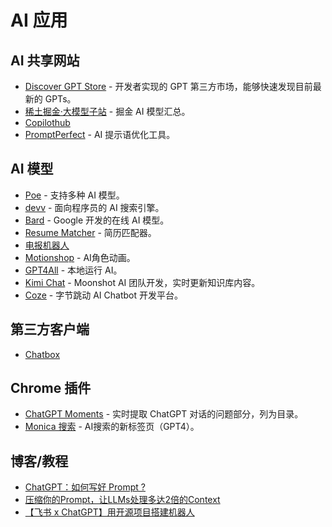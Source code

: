 # AI 应用

## AI 共享网站

- [Discover GPT Store](https://www.gptshunter.com/) - 开发者实现的 GPT 第三方市场，能够快速发现目前最新的 GPTs。
- [稀土掘金·大模型子站](https://llm.juejin.cn/) - 掘金 AI 模型汇总。
- [Copilothub](https://app.copilothub.ai/copilots)
- [PromptPerfect](https://promptperfect.jina.ai/) - AI 提示语优化工具。

## AI 模型

- [Poe](https://poe.com/) - 支持多种 AI 模型。
- [devv](https://devv.ai/zh) - 面向程序员的 AI 搜索引擎。
- [Bard](https://bard.google.com/chat) - Google 开发的在线 AI 模型。
- [Resume Matcher](https://github.com/srbhr/Resume-Matcher/) - 简历匹配器。
- [电报机器人](https://t.me/MishkaAI_bot)
- [Motionshop](https://modelscope.cn/studios/Damo_XR_Lab/motionshop/summary) - AI角色动画。
- [GPT4All](https://gpt4all.io/index.html) - 本地运行 AI。
- [Kimi Chat](https://kimi.moonshot.cn/) - Moonshot AI 团队开发，实时更新知识库内容。
- [Coze](https://www.coze.com/) - 字节跳动 AI Chatbot 开发平台。

## 第三方客户端

- [Chatbox](https://github.com/Bin-Huang/chatbox)

## Chrome 插件

- [ChatGPT Moments](https://chrome.google.com/webstore/detail/chatgpt-moments/ojnljjhlkdaipljdkfcikjigfafenlnp) - 实时提取 ChatGPT 对话的问题部分，列为目录。
- [Monica 搜索](https://chromewebstore.google.com/detail/pmbmfhhbllfiifceolpogjoagoiollkc) - AI搜索的新标签页（GPT4）。

## 博客/教程

- [ChatGPT：如何写好 Prompt ?](https://juejin.cn/post/7212924329427451962)
- [压缩你的Prompt，让LLMs处理多达2倍的Context](https://zhuanlan.zhihu.com/p/625440016)
- [【飞书 x ChatGPT】用开源项目搭建机器人](https://www.bilibili.com/video/BV11g4y1j74L/)